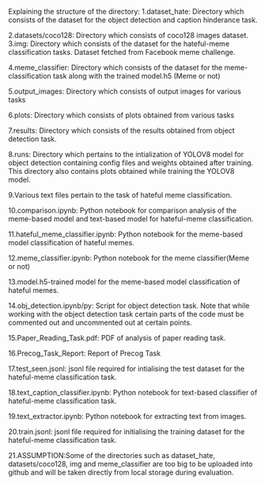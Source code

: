 Explaining the structure of the directory:
1.dataset_hate: Directory which consists of the dataset for the object detection and caption hinderance task.

2.datasets/coco128: Directory which consists of coco128 images dataset.
3.img: Directory which consists of the dataset for the hateful-meme classification tasks. Dataset fetched from Facebook meme challenge.

4.meme_classifier: Directory which consists of the dataset for the meme-classification task along with the trained model.h5 (Meme or not)

5.output_images: Directory which consists of output images for various tasks

6.plots: Directory which consists of plots obtained from various tasks

7.results: Directory which consists of the results obtained from object detection task.

8.runs: Directory which pertains to the intialization of YOLOV8 model for object detection containing config files and weights obtained after training.
This directory also contains plots obtained while training the YOLOV8 model.

9.Various text files pertain to the task of hateful meme classification.

10.comparison.ipynb: Python notebook for comparison analysis of the meme-based model and text-based model for hateful-meme classification.

11.hateful_meme_classifier.ipynb: Python notebook for the meme-based model classification of hateful memes.

12.meme_classifier.ipynb: Python notebook for the meme classifier(Meme or not)

13.model.h5-trained model for the meme-based model classification of hateful memes.

14.obj_detection.ipynb/py: Script for object detection task.
Note that while working with the object detection task certain parts of the code must be commented out and uncommented out at certain points.

15.Paper_Reading_Task.pdf: PDF of analysis of paper reading task.

16.Precog_Task_Report: Report of Precog Task

17.test_seen.jsonl: jsonl file required for intialising the test dataset for the hateful-meme classification task.

18.text_caption_classifier.ipynb: Python notebook for text-based classifier of hateful-meme classification task.

19.text_extractor.ipynb: Python notebook for extracting text from images.

20.train.jsonl: jsonl file required for initialising the training dataset for the hateful-meme classification task.

21.ASSUMPTION:Some of the directories such as dataset_hate, datasets/coco128, img and meme_classifier are too big to be uploaded into github and will be taken directly from local storage during evaluation.

